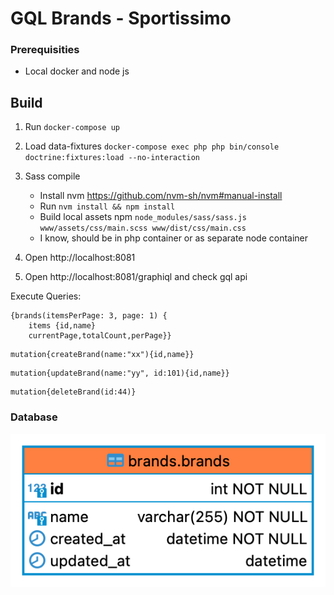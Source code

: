 # GQL Brands - Sportissimo

### Prerequisities
- Local docker and node js

## Build

1) Run `docker-compose up`

2) Load data-fixtures `docker-compose exec php php bin/console doctrine:fixtures:load --no-interaction`

3) Sass compile
	- Install nvm https://github.com/nvm-sh/nvm#manual-install
	- Run `nvm install && npm install`
	- Build local assets npm `node_modules/sass/sass.js www/assets/css/main.scss www/dist/css/main.css`
	- I know, should be in php container or as separate node container

4) Open http://localhost:8081

5) Open http://localhost:8081/graphiql and check gql api


Execute Queries:
```
{brands(itemsPerPage: 3, page: 1) {
	items {id,name}
	currentPage,totalCount,perPage}}
```
```
mutation{createBrand(name:"xx"){id,name}}
```
```
mutation{updateBrand(name:"yy", id:101){id,name}}
```
```
mutation{deleteBrand(id:44)}
```

### Database ###
![ER diagram](brands-er.png)
